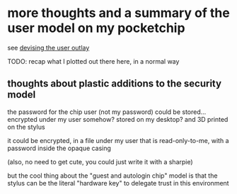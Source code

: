 # more thoughts and a summary of the user model on my pocketchip

see [devising the user outlay](kwy8k-vpnsm-c8a8y-550mm-htkwy)

TODO: recap what I plotted out there here, in a normal way

## thoughts about plastic additions to the security model

the password for the chip user (not my password) could be stored... encrypted under my user somehow? stored on my desktop? and 3D printed on the stylus

it could be encrypted, in a file under my user that is read-only-to-me, with a password inside the opaque casing

(also, no need to get cute, you could just write it with a sharpie)

but the cool thing about the "guest and autologin chip" model is that the stylus can be the literal "hardware key" to delegate trust in this environment
